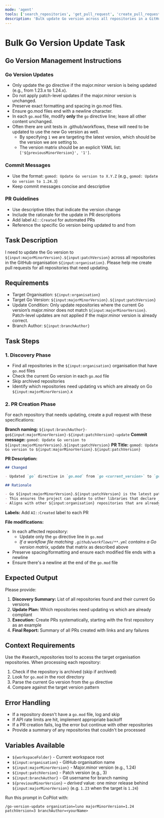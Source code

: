 ```yaml
---
mode: 'agent'
tools: ['search_repositories', 'get_pull_request', 'create_pull_request', 'update_pull_request', 'create_or_update_file', 'Codebase']
description: 'Bulk update Go version across all repositories in a GitHub organisation'
---
```


# Bulk Go Version Update Task

## Go Version Management Instructions

### Go Version Updates

- Only update the go directive if the major.minor version is being updated (e.g., from 1.23.x to 1.24.x).
- Do not apply patch-level updates if the major.minor version is unchanged.
- Preserve exact formatting and spacing in go.mod files.
- Ensure go.mod files end with a newline character.
- In each `go.mod` file, modify **only** the `go` directive line; leave all
  other content unchanged.
- Often there are unit tests in .github/workflows, these will need to be updated to use the new Go version as well. 
  - By specifying `1` we are targeting the latest version, which should be the version we are setting to.
  - The version matrix should be an explicit YAML list: `['${previousMinorVersion}', '1']`.
### Commit Messages

- Use the format: `gomod: Update Go version to X.Y.Z` (e.g., `gomod: Update Go version to 1.24.3`)
- Keep commit messages concise and descriptive

### PR Guidelines

- Use descriptive titles that indicate the version change
- Include the rationale for the update in PR descriptions
- Add label `AI::Created` for automated PRs
- Reference the specific Go version being updated to and from

## Task Description

I need to update the Go version to `${input:majorMinorVersion}.${input:patchVersion}` across all repositories in the GitHub organisation `${input:organisation}`. Please help me create pull requests for all repositories that need updating.

## Requirements

- Target Organisation: `${input:organisation}`
- Target Go Version: `${input:majorMinorVersion}.${input:patchVersion}`
- Update Condition: Only update repositories where the current Go version’s major.minor does not match `${input:majorMinorVersion}`. Patch-level updates are not applied if the major.minor version is already correct.
- Branch Author: `${input:branchAuthor}`

## Task Steps

### 1. Discovery Phase

- Find all repositories in the `${input:organisation}` organisation that have `go.mod` files
- Check the current Go version in each `go.mod` file
- Skip archived repositories
- Identify which repositories need updating vs which are already on Go `${input:majorMinorVersion}`.x

### 2. PR Creation Phase

For each repository that needs updating, create a pull request with these specifications:

**Branch naming:** `${input:branchAuthor}-go${input:majorMinorVersion}-${input:patchVersion}-update`
**Commit message:** `gomod: Update Go version to ${input:majorMinorVersion}.${input:patchVersion}`
**PR Title:** `gomod: Update Go version to ${input:majorMinorVersion}.${input:patchVersion}`

**PR Description:**

```markdown
## Changed

- Updated `go` directive in `go.mod` from `go <current_version>` to `go ${input:majorMinorVersion}.${input:patchVersion}`

## Rationale

- Go ${input:majorMinorVersion}.${input:patchVersion} is the latest patch release of Go ${input:majorMinorVersion}
- This ensures the project can update to other libraries that declare _their_ minimum version as ${input:majorMinorVersion}
- Aligns with other ${input:organisation} repositories that are already using Go ${input:majorMinorVersion}.x
```

**Labels:** Add `AI::Created` label to each PR

**File modifications:**

- In each affected repository:
  - Update only the `go` directive line in `go.mod`
  - _If a workflow file matching `.github/workflows/**.yml` contains a Go
    version matrix_, update that matrix as described above
- Preserve spacing/formatting and ensure each modified file ends with a newline
- Ensure there's a newline at the end of the `go.mod` file

## Expected Output

Please provide:

1. **Discovery Summary:** List of all repositories found and their current Go versions
2. **Update Plan:** Which repositories need updating vs which are already compliant
3. **Execution:** Create PRs systematically, starting with the first repository as an example
4. **Final Report:** Summary of all PRs created with links and any failures

## Context Requirements

Use the #search_repositories tool to access the target organisation repositories. When processing each repository:

1. Check if the repository is archived (skip if archived)
2. Look for `go.mod` in the root directory
3. Parse the current Go version from the `go` directive
4. Compare against the target version pattern

## Error Handling

- If a repository doesn't have a `go.mod` file, log and skip
- If API rate limits are hit, implement appropriate backoff
- If a PR creation fails, log the error but continue with other repositories
- Provide a summary of any repositories that couldn't be processed

## Variables Available

- `${workspaceFolder}` - Current workspace root
- `${input:organisation}` - GitHub organisation name
- `${input:majorMinorVersion}` - Major.minor version (e.g., 1.24)
- `${input:patchVersion}` - Patch version (e.g., 3)
- `${input:branchAuthor}` - Git username for branch naming
- `${previousMinorVersion}` – *derived* value: one minor release behind `${input:majorMinorVersion}` (e.g. `1.23` when the target is `1.24`)

Run this prompt in CoPilot with:

```shell
/go-version-update organisation=luno majorMinorVersion=1.24 patchVersion=3 branchAuthor=<yourName>
```
